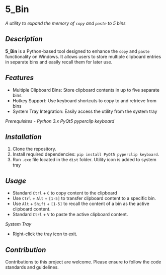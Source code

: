 # **5_Bin** 
 *A utility to expand the memory of `copy` and `paste` to 5 bins*

*Description*
- 
**5_Bin** is a Python-based tool designed to enhance the `copy` and `paste` functionality on Windows. It allows users to store multiple clipboard entries in separate bins and easily recall them for later use.

*Features*
-
- Multiple Clipboard Bins: Store clipboard contents in up to five separate bins
- Hotkey Support: Use keyboard shortcuts to copy to and retrieve from bins
- System Tray Integration: Easily access the utility from the system tray

*Prerequisites - Python 3.x PyQt5 pyperclip keyboard*

*Installation*
-
1. Clone the repository.
2. Install required dependencies: `pip install PyQt5 pyperclip keyboard`.
3. Run `.exe` file located in the `dist` folder. Utility icon is added to system tray

*Usage*
-

- Standard `Ctrl` + `C` to copy content to the clipboard 
- Use `Ctrl` + `Alt` + `[1-5]` to transfer clipboard content to a specific bin.
- Use `Alt` + `Shift` + `[1-5]` to recall the content of a bin as the active clipboard content.
- Standard `Ctrl` + `V` to paste the active clipboard content.

*System Tray*

- Right-click the tray icon to exit.


*Contribution*
-
Contributions to this project are welcome. Please ensure to follow the code standards and guidelines.

